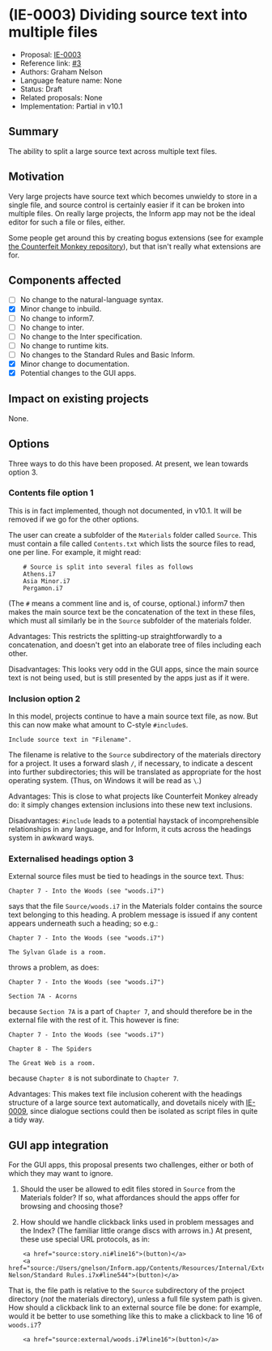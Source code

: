# (IE-0003) Dividing source text into multiple files

* Proposal: [IE-0003](0003-multiple-source-files.md)
* Reference link: [#3](https://github.com/ganelson/inform-evolution/pull/3)
* Authors: Graham Nelson
* Language feature name: None
* Status: Draft
* Related proposals: None
* Implementation: Partial in v10.1

## Summary

The ability to split a large source text across multiple text files.

## Motivation

Very large projects have source text which becomes unwieldy to store in a
single file, and source control is certainly easier if it can be broken into
multiple files. On really large projects, the Inform app may not be the ideal
editor for such a file or files, either.

Some people get around this by creating bogus extensions (see for example
[the Counterfeit Monkey repository](https://github.com/i7/counterfeit-monkey)),
but that isn't really what extensions are for.

## Components affected

- [ ] No change to the natural-language syntax.
- [x] Minor change to inbuild.
- [ ] No change to inform7.
- [ ] No change to inter.
- [ ] No change to the Inter specification.
- [ ] No change to runtime kits.
- [ ] No changes to the Standard Rules and Basic Inform.
- [x] Minor change to documentation.
- [x] Potential changes to the GUI apps.

## Impact on existing projects

None.

## Options

Three ways to do this have been proposed. At present, we lean towards option 3.

### Contents file option 1

This is in fact implemented, though not documented, in v10.1. It will be removed
if we go for the other options.

The user can create a subfolder of the `Materials` folder called `Source`. This
must contain a file called `Contents.txt` which lists the source files to read,
one per line. For example, it might read:
```
	# Source is split into several files as follows
	Athens.i7
	Asia Minor.i7
	Pergamon.i7
```
(The `#` means a comment line and is, of course, optional.) inform7 then makes
the main source text be the concatenation of the text in these files, which must
all similarly be in the `Source` subfolder of the materials folder.

Advantages: This restricts the splitting-up straightforwardly to a concatenation,
and doesn't get into an elaborate tree of files including each other.

Disadvantages: This looks very odd in the GUI apps, since the main source text
is not being used, but is still presented by the apps just as if it were.

### Inclusion option 2

In this model, projects continue to have a main source text file, as now.
But this can now make what amount to C-style `#include`s.

	Include source text in "Filename".

The filename is relative to the `Source` subdirectory of the materials directory
for a project. It uses a forward slash `/`, if necessary, to indicate a descent
into further subdirectories; this will be translated as appropriate for the
host operating system. (Thus, on Windows it will be read as `\`.)

Advantages: This is close to what projects like Counterfeit Monkey already
do: it simply changes extension inclusions into these new text inclusions.

Disadvantages: `#include` leads to a potential haystack of incomprehensible
relationships in any language, and for Inform, it cuts across the headings
system in awkward ways.

### Externalised headings option 3

External source files must be tied to headings in the source text. Thus:

	Chapter 7 - Into the Woods (see "woods.i7")

says that the file `Source/woods.i7` in the Materials folder contains the
source text belonging to this heading. A problem message is issued if any
content appears underneath such a heading; so e.g.:

	Chapter 7 - Into the Woods (see "woods.i7")

	The Sylvan Glade is a room.

throws a problem, as does:

	Chapter 7 - Into the Woods (see "woods.i7")

	Section 7A - Acorns

because `Section 7A` is a part of `Chapter 7`, and should therefore be in
the external file with the rest of it. This however is fine:

	Chapter 7 - Into the Woods (see "woods.i7")

	Chapter 8 - The Spiders
	
	The Great Web is a room.

because `Chapter 8` is not subordinate to `Chapter 7`.

Advantages: This makes text file inclusion coherent with the headings
structure of a large source text automatically, and dovetails nicely with
[IE-0009](0009-dialogue-sections.md), since dialogue sections could then
be isolated as script files in quite a tidy way.

## GUI app integration

For the GUI apps, this proposal presents two challenges, either or both of
which they may want to ignore.

1. Should the user be allowed to edit files stored in `Source` from the
Materials folder? If so, what affordances should the apps offer for browsing
and choosing those?

2. How should we handle clickback links used in problem messages and the
Index? (The familiar little orange discs with arrows in.) At present, these
use special URL protocols, as in:
```
	<a href="source:story.ni#line16">(button)</a>
	<a href="source:/Users/gnelson/Inform.app/Contents/Resources/Internal/Extensions/Graham Nelson/Standard Rules.i7x#line544">(button)</a>
```
That is, the file path is relative to the `Source` subdirectory of the project
directory (_not_ the materials directory), unless a full file system path is
given. How should a clickback link to an external source file be done:
for example, would it be better to use something like this to make a clickback
to line 16 of `woods.i7`?
```
	<a href="source:external/woods.i7#line16">(button)</a>
```


